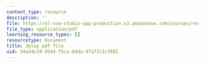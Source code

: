 ```yaml
---
content_type: resource
description: ''
file: https://ol-ocw-studio-app-production.s3.amazonaws.com/courses/res-9-003-brains-minds-and-machines-summer-course-summer-2015/34a44c199544f5ca64da97a73c1cf681_cyQZP23YbCY.pdf
file_type: application/pdf
learning_resource_types: []
resourcetype: Document
title: 3play pdf file
uid: 34a44c19-9544-f5ca-64da-97a73c1cf681
---
```

